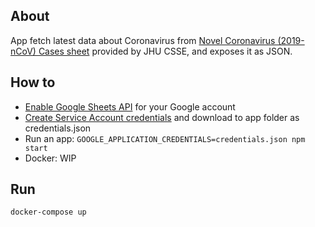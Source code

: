 ## About
App fetch latest data about Coronavirus from [Novel Coronavirus (2019-nCoV) Cases sheet](https://docs.google.com/spreadsheets/d/1yZv9w9zRKwrGTaR-YzmAqMefw4wMlaXocejdxZaTs6w/htmlview?usp=sharing&sle=true#) provided by JHU CSSE, and exposes it as JSON.

## How to

- [Enable Google Sheets API](https://developers.google.com/sheets/api/quickstart/js) for your Google account
- [Create Service Account credentials](https://console.developers.google.com/apis/credentials?project=reed-sheet) and download to app folder as credentials.json
- Run an app: `GOOGLE_APPLICATION_CREDENTIALS=credentials.json npm start`
- Docker: WIP

## Run

`docker-compose up`
